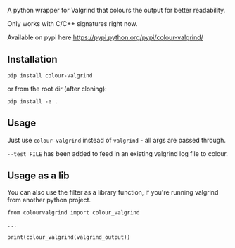 A python wrapper for Valgrind that colours the output for better readability.

Only works with C/C++ signatures right now.

Available on pypi here https://pypi.python.org/pypi/colour-valgrind/

Installation
------------

```
pip install colour-valgrind
```

or from the root dir (after cloning):
```
pip install -e .
```

Usage
-----

Just use `colour-valgrind` instead of `valgrind` - all args are passed through.

`--test FILE` has been added to feed in an existing valgrind log file to colour.

Usage as a lib
--------------

You can also use the filter as a library function, if you're running valgrind
from another python project.

```
from colourvalgrind import colour_valgrind

...

print(colour_valgrind(valgrind_output))
```

